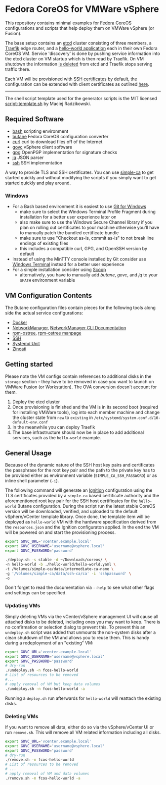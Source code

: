 # Fedora CoreOS for VMWare vSphere

This repository contains minimal examples for [Fedora CoreOS](https://docs.fedoraproject.org/en-US/fedora-coreos/)
configurations and scripts that help deploy them on VMWare vSphere (or Fusion).

The base setup contains an [etcd](https://etcd.io) cluster consisting of three members, a [Traefik](https://traefik.io)
edge router, and a [hello-world application](https://github.com/mendhak/docker-http-https-echo) each in their own Fedora
CoreOS VM. Service 'discovery' is done by pushing service information into the etcd cluster on VM startup which is then
read by Traefik. On VM shutdown the information [is deleted](https://github.com/horaios/fedora-coreos-example/issues/1)
from etcd and Traefik stops serving traffic there.

Each VM will be provisioned with [SSH certificates](https://smallstep.com/blog/use-ssh-certificates/) by default, the
configuration can be extended with client certificates as
outlined [here](https://github.com/coreos/butane/issues/210#issuecomment-824212588).

---

The shell script template used for the generator scripts is the MIT licensed
[script-template.sh](https://gist.github.com/m-radzikowski/53e0b39e9a59a1518990e76c2bff8038) by Maciej Radzikowski.

## Required Software

- [bash](https://www.gnu.org/software/bash/) scripting environment
- [butane](https://github.com/coreos/butane) Fedora CoreOS configuration converter
- [curl](https://github.com/curl/curl) curl to download files off of the Internet
- [govc](https://github.com/vmware/govmomi/) vSphere client software
- [gpg](https://www.gnupg.org/) OpenPGP implementation for signature checks
- [jq](https://stedolan.github.io/jq/) JSON parser
- [ssh](https://www.openssh.com) SSH implementation

A way to provide TLS and SSH certificates. You can use [simple-ca](https://github.com/horaios/simple-file-ca) to get
started quickly and without modifying the scripts if you simply want to get started quickly and play around.

### Windows

- For a Bash based environment it is easiest to use [Git for Windows](https://gitforwindows.org)
	- make sure to select the Windows Terminal Profile Fragment during installation for a better user experience later
	  on
	- also make sure to use the Windows Secure Channel library if you plan on rolling out certificates to your machine
	  otherwise you'll have to manually patch the bundled certificate bundle
	- make sure to use "Checkout as-is, commit as-is" to not break line endings of existing files
	- this includes a compatible curl, GPG, and OpenSSH version by default
- Instead of using the MinTTY console installed by Git consider
  use [Windows Terminal](https://github.com/microsoft/terminal) instead for a better user experience
- For a simple installation consider using [Scoop](https://scoop.sh)
	- alternatively, you have to manually add _butane_, _govc_, and _jq_ to your `$PATH` environment variable

## VM Configuration Contents

The Butane configuration files contain pieces for the following tools along side the actual service configurations:

- [Docker](https://docs.docker.com/reference/)
- [NetworkManager](https://developer.gnome.org/NetworkManager/stable/NetworkManager.html),
  [NetworkManager CLI Documentation](https://developer.gnome.org/NetworkManager/stable/nmcli.html)
- [rpm-ostree](https://coreos.github.io/rpm-ostree/), [rpm-ostree manpage](https://www.mankier.com/1/rpm-ostree)
- [SSH](https://docs.fedoraproject.org/en-US/fedora/rawhide/system-administrators-guide/infrastructure-services/OpenSSH/)
- [Systemd Unit](https://www.freedesktop.org/software/systemd/man/systemd.directives.html)
- [Zincati](https://coreos.github.io/zincati/)

## Getting started

Please note the VM configs contain references to additional disks in the `storage` section – they have to be removed in
case you want to launch on VMWare Fusion (or Workstation). The OVA conversion doesn't account for them.

1. Deploy the etcd cluster
2. Once provisioning is finished and the VM is in its second boot (required for installing VMWare tools), log into each
   member machine and change the cluster state from `new` to `existing`
   in `/etc/systemd/system.conf.d/10-default-env.conf`
3. In the meanwhile you can deploy Traefik
4. The base infrastructure should now be in place to add additional services, such as the `hello-world` example.

## General Usage

Because of the dynamic nature of the SSH host key pairs and certificates the passphrase for the root key pair and the
path to the private key has to be provided either as environment variable (`SIMPLE_CA_SSH_PASSWORD`) or as inline shell
parameter (`-i`).

The following command will generate an [Ignition](https://coreos.github.io/ignition/) configuration using the TLS
certificates provided by a `simple-ca` based certificate authority and the aforementioned root key pair for the SSH host
certificates for the `hello-world` Butane configuration. During the script run the latest stable CoreOS version will be
downloaded, verified, and uploaded to the default vSphere/vCenter template library. Once done, the template item will be
deployed as `hello-world` VM with the hardware specification derived from the `resources.json` and the Ignition
configuraton applied. In the end the VM will be powered on and start the provisioning process.

```bash
export GOVC_URL='vcenter.example.local'
export GOVC_USERNAME='username@vsphere.local'
export GOVC_PASSWORD='password'

./deploy.sh -s stable -d ~/Downloads/coreos/ \
-n hello-world -b ./hello-world/hello-world.yaml \
-t /Volumes/simple-ca/data/intermediate-ca-name \
-g '/Volumes/simple-ca/data/ssh-ca/ca' -i 'sshpassword' \
-o
```

Don't forget to read the documentation via `--help` to see what other flags and settings can be specified.

### Updating VMs

Simply deleting VMs via the vCenter/vSphere management UI will cause all attached disks to be deleted, including ones
you may want to keep. There is no confirmation or selection dialog to prevent this. To prevent this an `undeploy.sh`
script was added that unmounts the non-system disks after a clean shutdown of the VM and allows you to reuse them. This
is handy during a redeployment of an "existing" VM:

```bash
export GOVC_URL='vcenter.example.local'
export GOVC_USERNAME='username@vsphere.local'
export GOVC_PASSWORD='password'
# dry-run
./undeploy.sh -n fcos-hello-world
# List of resources to be removed
#...
# apply removal of VM but keep data volumes
./undeploy.sh -n fcos-hello-world -a
```

Running a `deploy.sh` run afterwards for `hello-world` will reattach the existing disks.

### Deleting VMs

If you want to remove all data, either do so via the vSphere/vCenter UI or run `remove.sh`. This will remove all VM
related information including all disks.

```bash
export GOVC_URL='vcenter.example.local'
export GOVC_USERNAME='username@vsphere.local'
export GOVC_PASSWORD='password'
# dry-run
./remove.sh -n fcos-hello-world
# List of resources to be removed
# ...
# apply removal of VM and data volumes
./remove.sh -n fcos-hello-world -a
```
